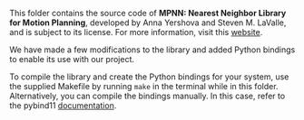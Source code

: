 This folder contains the source code of **MPNN: Nearest Neighbor Library for Motion Planning**, developed by Anna Yershova and Steven M. LaValle, and is subject to its license. For more information, visit this [website](https://lavalle.pl/software/mpnn/mpnn.html).

We have made a few modifications to the library and added Python bindings to enable its use with our project.

To compile the library and create the Python bindings for your system, use the supplied Makefile by running `make` in the terminal while in this folder. Alternatively, you can compile the bindings manually. In this case, refer to the pybind11 [documentation](https://pybind11.readthedocs.io/en/stable/compiling.html#building-manually).
